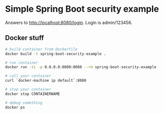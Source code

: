 Simple Spring Boot security example
===================================


Answers to [http://localhost:8080/login](http://localhost:8080/login). Login is admin/123456.

Docker stuff
------------

```bash
# build container from Dockerfile
docker build -t spring-boot-security-example .

# run container
docker run -ti -p 0.0.0.0:8080:8080 --rm spring-boot-security-example

# call your container
curl `docker-machine ip default`:8080

# stop your container
docker stop CONTAINERNAME

# debug something
docker ps
```

